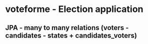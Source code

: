 # voteforme - Election application

## JPA - many to many relations (voters - candidates - states + candidates_voters)
